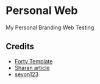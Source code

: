# Personal Web
My Personal Branding Web Testing

## Credits

* [Forty Template](https://html5up.net/forty)
* [Sharan article](https://medium.com/towards-data-science/how-to-create-a-stunning-personal-portfolio-website-for-free-50ec15b059dd)
* [seyon123](https://github.com/seyon123/list-github-repos)